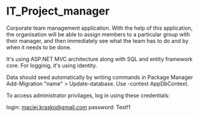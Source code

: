 # IT_Project_manager
Corporate team management application. With the help of this application, the organisation will be able to assign members to a particular group with their manager, and then immediately see what the team has to do and by when it needs to be done.

It's using ASP.NET MVC architecture along with SQL and entity framework core. For logginig, it's using identity. 

Data should seed automatically by writing commands in Package Manager Add-Migration "name" > Update-database. Use -context AppDbContext.

To access administrator privilages, log in using these credentials:

login: maciej.krasko@gmail.com
password: Test!1

